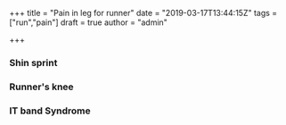 +++
title = "Pain in leg for runner"
date = "2019-03-17T13:44:15Z"
tags = ["run","pain"]
draft = true
author = "admin"

+++

### Shin sprint

### Runner's knee

### IT band Syndrome
